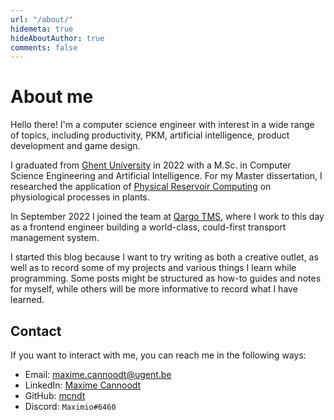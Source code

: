 ```yaml
---
url: "/about/"
hidemeta: true
hideAboutAuthor: true
comments: false
---
```


# About me

Hello there! I'm a computer science engineer with interest in a wide range of  topics, including productivity, PKM, artificial intelligence, product development and game design.

I graduated from [Ghent University](http://www.ugent.be) in 2022 with a M.Sc. in Computer Science Engineering and Artificial Intelligence. For my Master dissertation, I researched the application of [Physical Reservoir Computing](https://doi.org/10.35848/1347-4065/ab8d4f) on physiological processes in plants.

In September 2022 I joined the team at [Qargo TMS](https://qargo.io), where I work to this day as a frontend engineer building a world-class, could-first transport management system.

I started this blog because I want to try writing as both a creative outlet, as well as to record some of my projects and various things I learn while programming. Some posts might be structured as how-to guides and notes for myself, while others will be more informative to record what I have learned.

## Contact

If you want to interact with me, you can reach me in the following ways:

- Email: <maxime.cannoodt@ugent.be>
- LinkedIn: [Maxime Cannoodt](https://www.linkedin.com/in/maxime-cannoodt-7b2697192/?locale=en_US)
- GitHub: [mcndt](https://github.com/mcndt)
- Discord: `Maximio#6460`